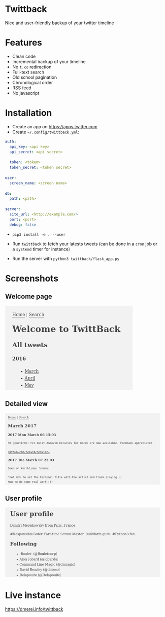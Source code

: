 Twittback
=========

Nice and user-friendly backup of your twitter timeline


# Features

* Clean code
* Incremental backup of your timeline
* No `t.co` redirection
* Full-text search
* Old school pagination
* Chronological order
* RSS feed
* No javascript

# Installation

* Create an app on https://apps.twitter.com
* Create `~/.config/twittback.yml`:

```yaml
auth:
  api_key: <api key>
  api_secret: <api secret>

  token: <token>
  token_secret: <token secret>

user:
  screen_name: <screen name>

db:
  path: <path>

server:
  site_url: <http://example.com/>
  port: <port>
  debug: false
```

* `pip3 install -e . --user`

*  Run `twittback` to fetch your latests tweets (can be done
   in a `cron` job or a `systemd` timer for instance)

* Run the server with `python3 twittback/flask_app.py`


# Screenshots

## Welcome page

![index screenshot](scrot/index.png?raw=true)

## Detailed view

![by month screenshot](scrot/by_month.png?raw=true)

## User profile

![profile screenshot](scrot/profile.png?raw=true)

# Live instance

https://dmerej.info/twittback
